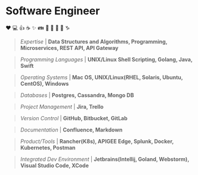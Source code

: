 # Software Engineer

:heart: :computer: :+1: :coffee: :sparkles: :family: :guitar: :microphone: :metal: :thinking: :capricorn:



> *Expertise* | **Data Structures and Algorithms, Programming, Microservices, REST API, API Gateway**

> *Programming Languages* | **UNIX/Linux Shell Scripting, Golang, Java, Swift**

> *Operating Systems* | **Mac OS, UNIX/Linux(RHEL, Solaris, Ubuntu, CentOS), Windows**

> *Databases* | **Postgres, Cassandra, Mongo DB**

> *Project Management* | **Jira, Trello**

> *Version Control* | **GitHub, Bitbucket, GitLab**

> *Documentation* | **Confluence, Markdown**

> *Product/Tools* | **Rancher(K8s), APIGEE Edge, Splunk, Docker, Kubernetes, Postman**

> *Integrated Dev Environment* | **Jetbrains(Intellij, Goland, Webstorm), Visual Studio Code, XCode**


